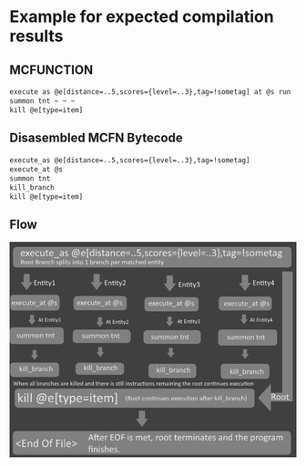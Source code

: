 
# Example for expected compilation results

## MCFUNCTION

```mcfuncion
execute as @e[distance=..5,scores={level=..3},tag=!sometag] at @s run summon tnt ~ ~ ~
kill @e[type=item]
```

## Disasembled MCFN Bytecode

```Disasembled MCFN
execute_as @e[distance=..5,scores={level=..3},tag=!sometag]
execute_at @s
summon tnt
kill_branch
kill @e[type=item]
```

## Flow

![Branch_flow.png](branch_flow.png)
